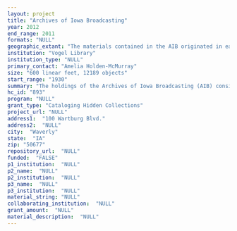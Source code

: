 ```yaml
--- 
layout: project 
title: "Archives of Iowa Broadcasting"
year: 2012
end_range: 2011
formats: "NULL"
geographic_extant: "The materials contained in the AIB originated in eastern and central Iowa, but they cover news and events concerning Iowa, the nation and the world."
institution: "Vogel Library"
institution_type: "NULL"
primary_contact: "Amelia Holden-McMurray"
size: "600 linear feet, 12189 objects"
start_range: "1930"
summary: "The holdings of the Archives of Iowa Broadcasting (AIB) consist of primary materials of Iowa television stations, radio stations, oral histories, papers of broadcasters, and miscellaneous recordings and ephemeral items. The bulk of the holdings is magnetic media, followed by 16mm motion picture film, then paper materials. The exact time period covered is not clear due to the lack of sufficient records, but administrators have identified items dating back to the 1930s up to the present. While representing materials from primarily broadcasters in eastern and central Iowa, the holdings contain coverage of news and human interest stories of local, regional, national and international significance. They give a profound glimpse at the perspective of these events from the views of America's heartland. AIB administrators do receive requests for information from around the state and the country on a variety of topics, ranging from a recent visit of a top Chinese official who visited Iowa in the 1970s to footage for a television documentary about crimes that happened in Iowa to coverage of the first-in-the-nation political caucuses through the years. In addition to being a superb documentation of the historical happenings in the 20th Century, both large and small, the collection also shows the evolution of broadcasting during the same time, reflecting a change in technology, cultural norms, societal attitudes and much more."
hc_id: "893"
program: "NULL"
grant_type: "Cataloging Hidden Collections"
project_url: "NULL"
address1:  "100 Wartburg Blvd."
address2:  "NULL"
city:  "Waverly"
state:  "IA"
zip: "50677"
repository_url:  "NULL"
funded:  "FALSE"
p1_institution:  "NULL"
p2_name:  "NULL"
p2_institution:  "NULL"
p3_name:  "NULL"
p3_institution:  "NULL"
material_string: "NULL"
collaborating_institution:  "NULL"
grant_amount:  "NULL"
material_description:  "NULL"
---
```

